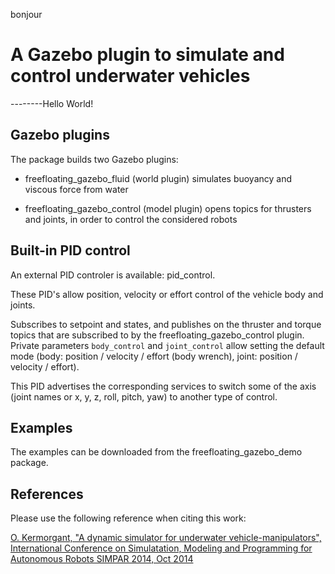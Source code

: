 bonjour

# A Gazebo plugin to simulate and control underwater vehicles
--------Hello World!
## Gazebo plugins
The package builds two Gazebo plugins:

- freefloating_gazebo_fluid (world plugin)
simulates buoyancy and viscous force from water

- freefloating_gazebo_control (model plugin)
opens topics for thrusters and joints, in order to control the considered robots

## Built-in PID control

An external PID controler is available: pid_control.

These PID's allow position, velocity or effort control of the vehicle body and joints.

Subscribes to setpoint and states, and publishes on the thruster and torque topics that are subscribed to by the freefloating_gazebo_control plugin.
Private parameters `body_control` and `joint_control` allow setting the default mode (body: position / velocity / effort (body wrench), joint: position / velocity / effort).

This PID advertises the corresponding services to switch some of the axis (joint names or x, y, z, roll, pitch, yaw) to another type of control. 

## Examples

The examples can be downloaded from the freefloating_gazebo_demo package.

## References

Please use the following reference when citing this work:

[O. Kermorgant, "A dynamic simulator for underwater vehicle-manipulators", International Conference on Simulatation, Modeling and Programming for Autonomous Robots SIMPAR 2014, Oct 2014](https://hal.archives-ouvertes.fr/hal-01065812)
